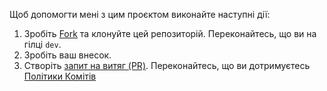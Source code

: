 Щоб допомогти мені з цим проєктом виконайте наступні дії:
1. Зробіть [Fork](https://github.com/DemonWayne/discord-docs-uk/fork) та клонуйте цей репозиторій. Переконайтесь, що ви на гілці `dev`.
2. Зробіть ваш внесок.
3. Створіть [запит на витяг (PR)](https://github.com/DemonWayne/discord-docs-uk/compare). Переконайтесь, що ви дотримуєтесь [Політики Комітів](https://github.com/DemonWayne/discord-docs-uk/blob/dev/.github/COMMIT_CONVENTION.md)

